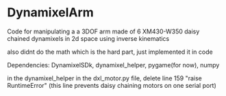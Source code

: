 # DynamixelArm
Code for manipulating a a 3DOF arm made of 6 XM430-W350 daisy chained dynamixels in 2d space using inverse kinematics

also didnt do the math which is the hard part, just implemented it in code

Dependencies: DynamixelSDk, dynamixel_helper, pygame(for now), numpy 

in the dynamixel_helper in the dxl_motor.py file, delete line 159 "raise RuntimeError" (this line prevents daisy chaining motors on one serial port)
